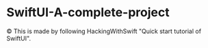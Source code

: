 # SwiftUI-A-complete-project


© This is made by following HackingWithSwift "Quick start tutorial of SwiftUI".
